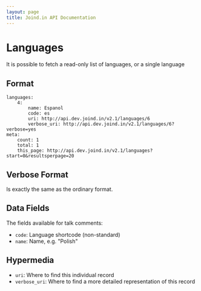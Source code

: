 ```yaml
---
layout: page
title: Joind.in API Documentation
---
```


# Languages

It is possible to fetch a read-only list of languages, or a single language

## Format

~~~~
languages:
    4:
        name: Espanol
        code: es
        uri: http://api.dev.joind.in/v2.1/languages/6
        verbose_uri: http://api.dev.joind.in/v2.1/languages/6?verbose=yes
meta:
    count: 1
    total: 1
    this_page: http://api.dev.joind.in/v2.1/languages?start=0&resultsperpage=20
~~~~

## Verbose Format

Is exactly the same as the ordinary format.

## Data Fields

The fields available for talk comments:

*  ``code``: Language shortcode (non-standard)
*  ``name``: Name, e.g. "Polish"

## Hypermedia

*  ``uri``: Where to find this individual record
*  ``verbose_uri``: Where to find a more detailed representation of this record

